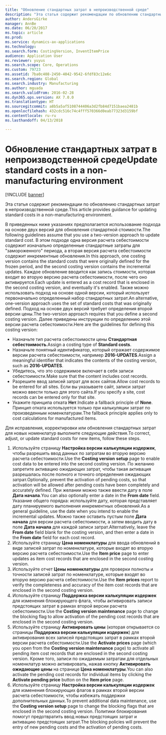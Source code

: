 ```yaml
---
title: "Обновление стандартных затрат в непроизводственной среде"
description: "Эта статья содержит рекомендации по обновлению стандартных затрат в непроизводственной среде."
author: AndersGirke
manager: AnnBe
ms.date: 06/20/2017
ms.topic: article
ms.prod: 
ms.service: dynamics-ax-applications
ms.technology: 
ms.search.form: CostingVersion, InventItemPrice
audience: Application User
ms.reviewer: yuyus
ms.search.scope: Core, Operations
ms.custom: 79723
ms.assetid: 7ba0c408-2450-4042-9542-6fdf83c12e6c
ms.search.region: Global
ms.search.industry: Manufacturing
ms.author: mguada
ms.search.validFrom: 2016-02-28
ms.dyn365.ops.version: AX 7.0.0
ms.translationtype: HT
ms.sourcegitcommit: a8b5a5af5108744406a3d2fb84d7151baea2481b
ms.openlocfilehash: 432cdc516c74c4fff570366d0eab77323d3159bf
ms.contentlocale: ru-ru
ms.lasthandoff: 04/13/2018

---
```


# <a name="update-standard-costs-in-a-non-manufacturing-environment"></a><span data-ttu-id="a2e40-103">Обновление стандартных затрат в непроизводственной среде</span><span class="sxs-lookup"><span data-stu-id="a2e40-103">Update standard costs in a non-manufacturing environment</span></span>

[!INCLUDE [banner](../includes/banner.md)]

<span data-ttu-id="a2e40-104">Эта статья содержит рекомендации по обновлению стандартных затрат в непроизводственной среде.</span><span class="sxs-lookup"><span data-stu-id="a2e40-104">This article provides guidance for updating standard costs in a non-manufacturing environment.</span></span>

<span data-ttu-id="a2e40-105">В приведенных ниже указаниях предполагается использование подхода на основе двух версий для обновления стандартной стоимости.</span><span class="sxs-lookup"><span data-stu-id="a2e40-105">The following guidelines assume that you use a two-version approach to update standard cost.</span></span> <span data-ttu-id="a2e40-106">В этом подходе одна версия расчета себестоимости содержит изначально определенные стандартные затраты для "замороженного" периода, а вторая версия расчета себестоимости содержит инкрементные обновления.</span><span class="sxs-lookup"><span data-stu-id="a2e40-106">In this approach, one costing version contains the standard costs that were originally defined for the frozen period, and the second costing version contains the incremental updates.</span></span> <span data-ttu-id="a2e40-107">Каждое обновление вводится как запись стоимости, которая входит во вторую версию расчета себестоимости, после чего оно активируется.</span><span class="sxs-lookup"><span data-stu-id="a2e40-107">Each update is entered as a cost record that is enclosed in the second costing version, and eventually it's enabled.</span></span> <span data-ttu-id="a2e40-108">Также можно использовать подход на основе одной версии, который использует первоначально определенный набор стандартных затрат.</span><span class="sxs-lookup"><span data-stu-id="a2e40-108">An alternative, one-version approach uses the set of standard costs that was originally defined.</span></span> <span data-ttu-id="a2e40-109">Подход на основе двух версий требует определения второй версии цены.</span><span class="sxs-lookup"><span data-stu-id="a2e40-109">The two-version approach requires that you define a second costing version.</span></span> <span data-ttu-id="a2e40-110">Далее приведены инструкции по определению этой версии расчета себестоимости.</span><span class="sxs-lookup"><span data-stu-id="a2e40-110">Here are the guidelines for defining this costing version:</span></span>

-   <span data-ttu-id="a2e40-111">Назначьте тип расчета себестоимости цены **Стандартная себестоимость**.</span><span class="sxs-lookup"><span data-stu-id="a2e40-111">Assign a costing type of **Standard costs**.</span></span>
-   <span data-ttu-id="a2e40-112">Назначьте понятный идентификатор, который отражает содержимое версии расчета себестоимости, например **2016-UPDATES**.</span><span class="sxs-lookup"><span data-stu-id="a2e40-112">Assign a meaningful identifier that indicates the contents of the costing version, such as **2016-UPDATES**.</span></span>
-   <span data-ttu-id="a2e40-113">Убедитесь, что это содержимое включает в себя записи себестоимости.</span><span class="sxs-lookup"><span data-stu-id="a2e40-113">Make sure that the content includes cost records.</span></span>
-   <span data-ttu-id="a2e40-114">Разрешите ввод записей затрат для всех cайтов.</span><span class="sxs-lookup"><span data-stu-id="a2e40-114">Allow cost records to be entered for all sites.</span></span> <span data-ttu-id="a2e40-115">Если вы указываете сайт, записи затрат можно ввести только для этого сайта.</span><span class="sxs-lookup"><span data-stu-id="a2e40-115">If you specify a site, cost records can be entered only for that site.</span></span>
-   <span data-ttu-id="a2e40-116">Укажите принципа отката **Нет**.</span><span class="sxs-lookup"><span data-stu-id="a2e40-116">Indicate a fallback principle of **None**.</span></span> <span data-ttu-id="a2e40-117">Принцип отката используется только при калькуляции затрат по произведенным номенклатурам.</span><span class="sxs-lookup"><span data-stu-id="a2e40-117">The fallback principle applies only to cost calculations for manufactured items.</span></span>

<span data-ttu-id="a2e40-118">Для исправления, корректировки или обновления стандартных затрат для новых номенклатур выполните следующие действия.</span><span class="sxs-lookup"><span data-stu-id="a2e40-118">To correct, adjust, or update standard costs for new items, follow these steps.</span></span>

1.  <span data-ttu-id="a2e40-119">Используйте страницу **Настройка версии** **калькуляции издержек**, чтобы разрешить ввод данных по затратам во вторую версию расчета себестоимости.</span><span class="sxs-lookup"><span data-stu-id="a2e40-119">Use the **Costing version** **setup** page to enable cost data to be entered into the second costing version.</span></span> <span data-ttu-id="a2e40-120">По желанию запретите активацию ожидающих затрат, чтобы такая активация разрешалась после полного и точного определения ожидающих затрат.</span><span class="sxs-lookup"><span data-stu-id="a2e40-120">Optionally, prevent the activation of pending costs, so that activation will be allowed after pending costs have been completely and accurately defined.</span></span> <span data-ttu-id="a2e40-121">При желании можно также ввести дату в поле **Дата начала**.</span><span class="sxs-lookup"><span data-stu-id="a2e40-121">You can also optionally enter a date in the **From date** field.</span></span> <span data-ttu-id="a2e40-122">Указание общего порядка: используйте дату, которая представляет дату планируемого выполнения инкрементных обновлений.</span><span class="sxs-lookup"><span data-stu-id="a2e40-122">As a general guideline, use the date when you intend to enable the incremental updates.</span></span> <span data-ttu-id="a2e40-123">Можно также оставить пустым поле **Дата начала** для версии расчета себестоимости, а затем вводить дату в поле **Дата начала** для каждой записи затрат.</span><span class="sxs-lookup"><span data-stu-id="a2e40-123">Alternatively, leave the **From date** field blank for the costing version, and then enter a date in the **From date** field for each cost record.</span></span>
2.  <span data-ttu-id="a2e40-124">Используйте страницу **Цена номенклатуры** для ввода обновлений в виде записей затрат по номенклатуре, которые входят во вторую версию расчета себестоимости.</span><span class="sxs-lookup"><span data-stu-id="a2e40-124">Use the **Item price** page to enter updates as item cost records that are enclosed in the second costing version.</span></span>
3.  <span data-ttu-id="a2e40-125">Используйте отчет **Цены номенклатуры** для проверки полноты и точности записей затрат по номенклатуре, которые входят во вторую версию расчета себестоимости.</span><span class="sxs-lookup"><span data-stu-id="a2e40-125">Use the **Item prices** report to verify the completeness and accuracy of the item cost records that are enclosed in the second costing version.</span></span>
4.  <span data-ttu-id="a2e40-126">Используйте страницу **Поддержка версии калькуляции издержек** для изменения блокирующего флага, чтобы активировать записи предстоящих затрат в рамках второй версии расчета себестоимости.</span><span class="sxs-lookup"><span data-stu-id="a2e40-126">Use the **Costing version maintenance** page to change the blocking flag to allow activation of the pending cost records that are enclosed in the second costing version.</span></span>
5.  <span data-ttu-id="a2e40-127">Используйте страницу **Активировать цены** (которая открывается со страницы **Поддержка версии калькуляции издержек**) для активирования всех записей предстоящих затрат в рамках второй версии расчета себестоимости.</span><span class="sxs-lookup"><span data-stu-id="a2e40-127">Use the **Activate prices** page (which you open from the **Costing version maintenance** page) to activate all pending item cost records that are enclosed in the second costing version.</span></span> <span data-ttu-id="a2e40-128">Кроме того, записи по ожидаемым затратам для отдельных номенклатур можно активировать, нажав кнопку **Активировать ожидающие цены** на странице **Цена номенклатуры**.</span><span class="sxs-lookup"><span data-stu-id="a2e40-128">You can also activate the pending cost records for individual items by clicking the **Activate pending price** button on the **Item price** page.</span></span>
6.  <span data-ttu-id="a2e40-129">Используйте страницу **Настройка версии калькуляции издержек** для изменения блокирующих флагов в рамках второй версии расчета себестоимости, чтобы избежать поддержки дополнительных данных.</span><span class="sxs-lookup"><span data-stu-id="a2e40-129">To prevent additional data maintenance, use the **Costing version setup** page to change the blocking flags that are enclosed in the second costing version.</span></span> <span data-ttu-id="a2e40-130">Политики блокирования помогут предотвратить ввод новых предстоящих затрат и активацию предстоящих затрат.</span><span class="sxs-lookup"><span data-stu-id="a2e40-130">The blocking policies will prevent the entry of new pending costs and the activation of pending costs.</span></span>





